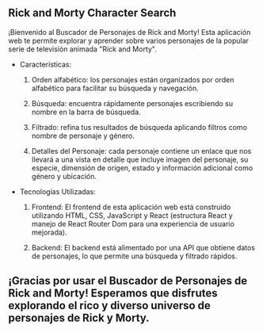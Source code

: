 ## Rick and Morty Character Search

¡Bienvenido al Buscador de Personajes de Rick and Morty! Esta aplicación web te permite explorar y aprender sobre varios personajes de la popular serie de televisión animada "Rick and Morty".

- Características:

  1. Orden alfabético: los personajes están organizados por orden alfabético para facilitar su búsqueda y navegación.

  2. Búsqueda: encuentra rápidamente personajes escribiendo su nombre en la barra de búsqueda.

  3. Filtrado: refina tus resultados de búsqueda aplicando filtros como nombre de personaje y género.

  4. Detalles del Personaje: cada personaje contiene un enlace que nos llevará a una vista en detalle que incluye imagen del personaje, su especie, dimensión de origen, estado y ​​información adicional como género y ubicación.

- Tecnologías Utilizadas:

  1. Frontend: El frontend de esta aplicación web está construido utilizando HTML, CSS, JavaScript y React (estructura React y manejo de React Router Dom para una experiencia de usuario mejorada).

  2. Backend: El backend está alimentado por una API que obtiene datos de personajes, lo que permite una búsqueda y filtrado rápidos.

## ¡Gracias por usar el Buscador de Personajes de Rick and Morty! Esperamos que disfrutes explorando el rico y diverso universo de personajes de Rick y Morty.
